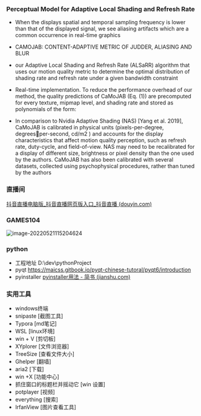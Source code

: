 ### Perceptual Model for Adaptive Local Shading and Refresh Rate

* When the displays spatial and temporal sampling frequency is lower than that of the displayed signal, we see aliasing artifacts which are a common occurrence in real-time graphics

* CAMOJAB: CONTENT-ADAPTIVE METRIC OF JUDDER, ALIASING AND BLUR
*  our Adaptive Local Shading and Refresh Rate (ALSaRR) algorithm that uses our motion quality metric to determine the optimal distribution of shading rate and refresh rate under a given bandwidth constraint
* Real-time implementation. To reduce the performance overhead of our method, the quality predictions of CaMoJAB (Eq. (1)) are precomputed for every texture, mipmap level, and shading rate and stored as polynomials of the form:
* In comparison to Nvidia Adaptive Shading (NAS) [Yang et al. 2019], CaMoJAB is calibrated in physical units (pixels-per-degree, degreesper-second, cd/m2 ) and accounts for the display characteristics that affect motion quality perception, such as refresh rate, duty-cycle, and field-of-view. NAS may need to be recalibrated for a display of different size, brightness or pixel density than the one used by the authors. CaMoJAB has also been calibrated with several datasets, collected using psychophysical procedures, rather than tuned by the authors



### 直播间

[抖音直播电脑版_抖音直播网页版入口_抖音直播 (douyin.com)](https://live.douyin.com/590201259059)



### GAMES104

![image-20220521115204624](C:\Users\ws\AppData\Roaming\Typora\typora-user-images\image-20220521115204624.png)



### python

* 工程地址 D:\dev\pythonProject
* pyqt https://maicss.gitbook.io/pyqt-chinese-tutoral/pyqt6/introduction
* pyinstaller [pyinstaller用法 - 简书 (jianshu.com)](https://www.jianshu.com/p/5ca41c87628f)



### 实用工具

* windows终端
* snipaste [截图工具]
* Typora [md笔记]
* WSL [linux环境]
* win + V [剪切板]
* XYplorer [文件浏览器]
* TreeSize [查看文件大小]
* Ghelper [翻墙]
* aria2 [下载]
* win +X [功能中心]
* 抓住窗口的标题栏并摇动它  [win 设置]
* potplayer [视频]
* everything [搜索]
* IrfanView [图片查看工具]